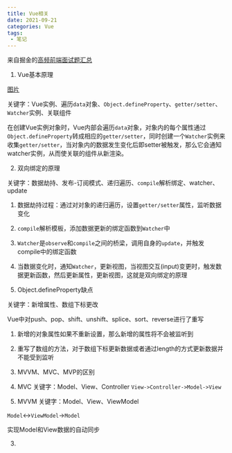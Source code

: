 ```yaml
---
title: Vue相关
date: 2021-09-21
categories: Vue
tags:
 - 笔记
---
```


来自掘金的[高频前端面试题汇总](https://juejin.cn/post/6919373017218809864)

1. Vue基本原理

[图片](https://cn.vuejs.org/v2/guide/reactivity.html)

关键字：Vue实例、遍历`data`对象、`Object.defineProperty`、`getter/setter`、`Watcher`实例、关联组件

在创建Vue实例对象时，Vue内部会遍历`data`对象，对象内的每个属性通过`Object.defineProperty`转成相应的`getter/setter`，同时创建一个`Watcher`实例来收集`getter/setter`，当对象内的数据发生变化后即setter被触发，那么它会通知watcher实例，从而使关联的组件从新渲染。

2. 双向绑定的原理

关键字：数据劫持、发布-订阅模式、递归遍历、`compile`解析绑定、watcher、update

1. 数据劫持过程：通过对对象的递归遍历，设置`getter/setter`属性，监听数据变化
2. `compile`解析模板，添加数据更新的绑定函数到`Watcher`中
3. `Watcher`是`observe`和`compile`之间的桥梁，调用自身的`update`，并触发compile中的绑定函数
4. 当数据变化时，通知`Watcher`，更新视图，当视图交互(input)变更时，触发数据更新函数，然后更新属性，更新视图，这就是双向绑定的原理

3. Object.defineProperty缺点

关键字：新增属性、数组下标更改

Vue中对push、pop、shift、unshift、splice、sort、reverse进行了重写

1. 新增的对象属性如果不重新设置，那么新增的属性将不会被监听到
2. 重写了数组的方法，对于数组下标更新数据或者通过length的方式更新数据并不能受到监听

4. MVVM、MVC、MVP的区别

1. MVC
关键字：Model、View、Controller
`View->Controller->Model->View`

2. MVVM
关键字：Model、View、ViewModel

`Model`<->`ViewModel`->`Model`

实现Model和View数据的自动同步

3. 
